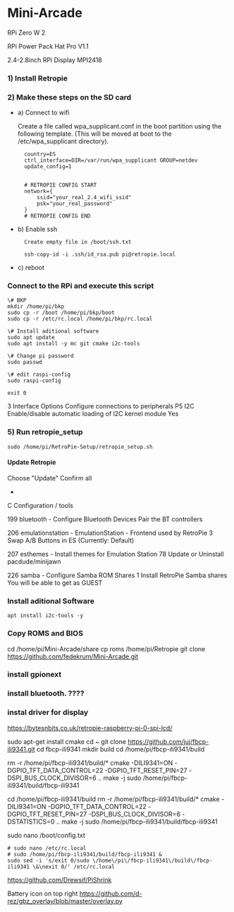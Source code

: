 # Mini-Arcade

RPi Zero W 2

RPi Power Pack Hat Pro V1.1

2.4-2.8inch RPi Display MPI2418

### 1) Install Retropie

### 2) Make these steps on the SD card

- a) Connect to wifi

  Create a file called wpa_supplicant.conf in the boot partition using the following template. (This will be moved at boot to the /etc/wpa_supplicant directory).

  ```
    country=ES
    ctrl_interface=DIR=/var/run/wpa_supplicant GROUP=netdev
    update_config=1


    # RETROPIE CONFIG START
    network={
        ssid="your_real_2.4_wifi_ssid"
        psk="your_real_password"
    }
    # RETROPIE CONFIG END
  ```

- b) Enable ssh

  ```
    Create empty file in /boot/ssh.txt

    ssh-copy-id -i .ssh/id_rsa.pub pi@retropie.local
  ```

- c) reboot

### Connect to the RPi and execute this script

```
\# BKP
mkdir /home/pi/bkp
sudo cp -r /boot /home/pi/bkp/boot
sudo cp -r /etc/rc.local /home/pi/bkp/rc.local

\# Install aditional software
sudo apt update
sudo apt install -y mc git cmake i2c-tools

\# Change pi password
sudo passwd

\# edit raspi-config
sudo raspi-config

exit 0
```

3 Interface Options Configure connections to peripherals
P5 I2C Enable/disable automatic loading of I2C kernel module
Yes

### 5) Run retropie_setup

```
sudo /home/pi/RetroPie-Setup/retropie_setup.sh
```

#### Update Retropie

Choose "Update"
Confirm all

-

C Configuration / tools

199 bluetooth - Configure Bluetooth Devices
Pair the BT controllers

206 emulationstation - EmulationStation - Frontend used by RetroPie
3 Swap A/B Buttons in ES (Currently: Default)

207 esthemes - Install themes for Emulation Station
78 Update or Uninstall pacdude/minijawn

226 samba - Configure Samba ROM Shares
1 Install RetroPie Samba shares
You will be able to get as GUEST

### Install aditional Software

```
apt install i2c-tools -y
```

### Copy ROMS and BIOS

cd /home/pi/Mini-Arcade/share
cp roms /home/pi/Retropie
git clone https://github.com/fedekrum/Mini-Arcade.git

### install gpionext

### install bluetooth. ????

### instal driver for display

https://bytesnbits.co.uk/retropie-raspberry-pi-0-spi-lcd/

sudo apt-get install cmake
cd ~
git clone https://github.com/juj/fbcp-ili9341.git
cd fbcp-ili9341
mkdir build
cd /home/pi/fbcp-ili9341/build

rm -r /home/pi/fbcp-ili9341/build/\*
cmake -DILI9341=ON -DGPIO_TFT_DATA_CONTROL=22 -DGPIO_TFT_RESET_PIN=27 -DSPI_BUS_CLOCK_DIVISOR=6 ..
make -j
sudo /home/pi/fbcp-ili9341/build/fbcp-ili9341

cd /home/pi/fbcp-ili9341/build
rm -r /home/pi/fbcp-ili9341/build/\*
cmake -DILI9341=ON -DGPIO_TFT_DATA_CONTROL=22 -DGPIO_TFT_RESET_PIN=27 -DSPI_BUS_CLOCK_DIVISOR=6 -DSTATISTICS=0 ..
make -j
sudo /home/pi/fbcp-ili9341/build/fbcp-ili9341

sudo nano /boot/config.txt

```
# sudo nano /etc/rc.local
# sudo /home/pi/fbcp-ili9341/build/fbcp-ili9341 &
sudo sed -i 's/exit 0/sudo \/home\/pi\/fbcp-ili9341\/build\/fbcp-ili9341 \&\nexit 0/' /etc/rc.local
```

https://github.com/Drewsif/PiShrink

Battery icon on top right
https://github.com/d-rez/gbz_overlay/blob/master/overlay.py
